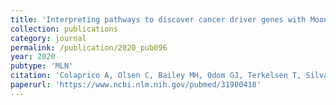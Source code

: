 ```yaml
---
title: 'Interpreting pathways to discover cancer driver genes with Moonlight'
collection: publications
category: journal
permalink: /publication/2020_pub096
year: 2020
pubtype: 'MLN'
citation: 'Colaprico A, Olsen C, Bailey MH, Odom GJ, Terkelsen T, Silva TC, Olsen AV, Cantini L, Zinovyev A, Barillot E, Noushmehr H, Bertoli G, Castiglioni I, Cava C, Bontempi G, Chen XS, Papaleo E. <a href="https://www.ncbi.nlm.nih.gov/pubmed/31900418">Interpreting pathways to discover cancer driver genes with Moonlight</a>. 2020. <i>Nature Communications</i> 11(1):69'
paperurl: 'https://www.ncbi.nlm.nih.gov/pubmed/31900418'
---
```


